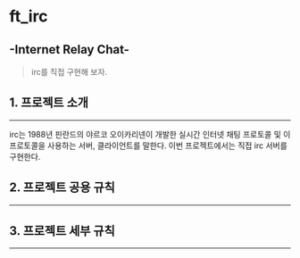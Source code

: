 # ft_irc
## -Internet Relay Chat-
> irc를 직접 구현해 보자.

## 1. 프로젝트 소개
-----
irc는 1988년 핀란드의 야르코 오이카리넨이 개발한 실시간 인터넷 채팅 프로토콜 및 이 프로토콜을 사용하는 서버, 클라이언트를 말한다. 이번 프로젝트에서는 직접 irc 서버를 구현한다.

## 2. 프로젝트 공용 규칙
-----

## 3. 프로젝트 세부 규칙
-----